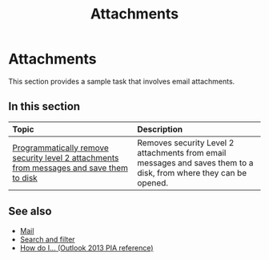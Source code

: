 ﻿---
title: Attachments
TOCTitle: Attachments
ms:assetid: 02552591-a40c-4950-9bf9-6c6664a00a80
ms:mtpsurl: https://msdn.microsoft.com/en-us/library/Ff184587(v=office.15)
ms:contentKeyID: 55119815
ms.date: 07/24/2014
mtps_version: v=office.15
---

# Attachments

This section provides a sample task that involves email attachments.

## In this section

|Topic|Description|
|:----|:----------|
|[Programmatically remove security level 2 attachments from messages and save them to disk](how-to-programmatically-remove-security-level-2-attachments-from-messages-and-save-them-to-disk.md)  |Removes security Level 2 attachments from email messages and saves them to a disk, from where they can be opened.|

## See also

- [Mail](mail.md)
- [Search and filter](search-and-filter.md)
- [How do I... (Outlook 2013 PIA reference)](how-do-i-outlook-2013-pia-reference.md)

